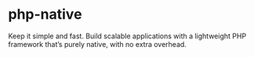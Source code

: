 # php-native
Keep it simple and fast. Build scalable applications with a lightweight PHP framework that’s purely native, with no extra overhead.
